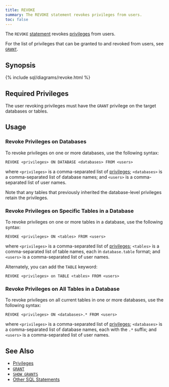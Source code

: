 ```yaml
---
title: REVOKE
summary: The REVOKE statement revokes privileges from users.
toc: false
---
```


The `REVOKE` [statement](sql-statements.html) revokes [privileges](privileges.html) from users.

For the list of privileges that can be granted to and revoked from users, see [`GRANT`](grant.html).

<div id="toc"></div>

## Synopsis

{% include sql/diagrams/revoke.html %}

## Required Privileges

The user revoking privileges must have the `GRANT` privilege on the target databases or tables.  

## Usage

### Revoke Privileges on Databases

To revoke privileges on one or more databases, use the following syntax:

~~~
REVOKE <privileges> ON DATABASE <databases> FROM <users>
~~~

where `<privileges>` is a comma-separated list of [privileges](privileges.html#supported-privileges); `<databases>` is a comma-separated list of database names; and `<users>` is a comma-separated list of user names.

Note that any tables that previously inherited the database-level privileges retain the privileges. 

### Revoke Privileges on Specific Tables in a Database

To revoke privileges on one or more tables in a database, use the following syntax:

~~~
REVOKE <privileges> ON <tables> FROM <users>
~~~

where `<privileges>` is a comma-separated list of [privileges](privileges.html#supported-privileges); `<tables>` is a comma-separated list of table names, each in `database.table` format; and `<users>` is a comma-separated list of user names.

Alternately, you can add the `TABLE` keyword:

~~~
REVOKE <privileges> on TABLE <tables> FROM <users>
~~~

### Revoke Privileges on All Tables in a Database

To revoke privileges on all current tables in one or more databases, use the following syntax:

~~~
REVOKE <privileges> ON <databases>.* FROM <users>
~~~

where `<privileges>` is a comma-separated list of [privileges](privileges.html#supported-privileges); `<databases>` is a comma-separated list of database names, each with the `.*` suffix; and `<users>` is a comma-separated list of user names. 

## See Also

- [Privileges](privileges.html)
- [`GRANT`](grant.html)
- [`SHOW GRANTS`](show-grants.html)
- [Other SQL Statements](sql-statements.html)